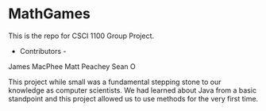 # MathGames
This is the repo for CSCI 1100 Group Project.

- Contributors -

James MacPhee
Matt Peachey
Sean O

This project while small was a fundamental stepping stone to our knowledge as computer scientists.  We had learned about Java from a basic standpoint and this project allowed us to use methods for the very first time.
